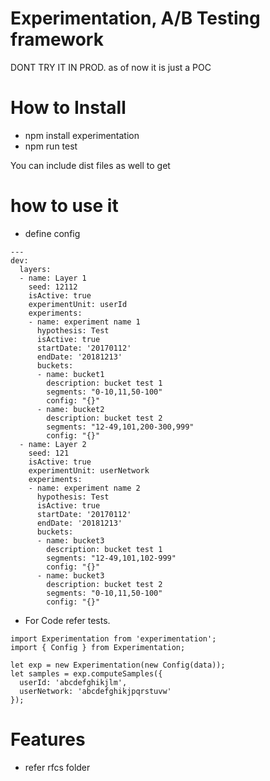 # Experimentation, A/B Testing framework
DONT TRY IT IN PROD. as of now it is just a POC

# How to Install
- npm install experimentation
- npm run test

You can include dist files as well to get

# how to use it
- define config
```
---
dev:
  layers:
  - name: Layer 1
    seed: 12112
    isActive: true
    experimentUnit: userId
    experiments:
    - name: experiment name 1
      hypothesis: Test
      isActive: true
      startDate: '20170112'
      endDate: '20181213'
      buckets:
      - name: bucket1
        description: bucket test 1
        segments: "0-10,11,50-100"
        config: "{}"
      - name: bucket2
        description: bucket test 2
        segments: "12-49,101,200-300,999"
        config: "{}"
  - name: Layer 2
    seed: 121
    isActive: true
    experimentUnit: userNetwork
    experiments:
    - name: experiment name 2
      hypothesis: Test
      isActive: true
      startDate: '20170112'
      endDate: '20181213'
      buckets:
      - name: bucket3
        description: bucket test 1
        segments: "12-49,101,102-999"
        config: "{}"
      - name: bucket3
        description: bucket test 2
        segments: "0-10,11,50-100"
        config: "{}"
```
- For Code refer tests.
```
import Experimentation from 'experimentation';
import { Config } from Experimentation;

let exp = new Experimentation(new Config(data));
let samples = exp.computeSamples({
  userId: 'abcdefghikjlm',
  userNetwork: 'abcdefghikjpqrstuvw'
});
```

# Features
- refer rfcs folder
